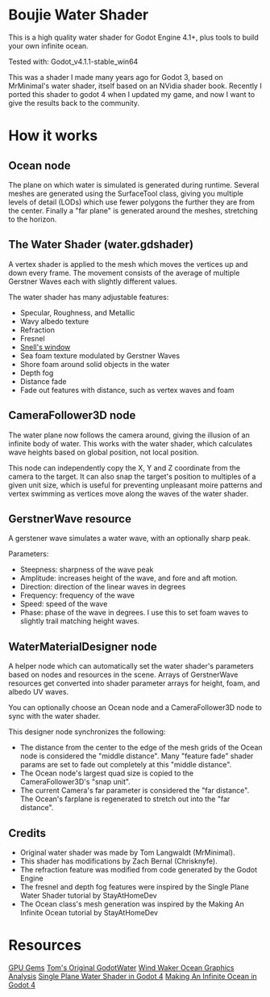 # Boujie Water Shader
This is a high quality water shader for Godot Engine 4.1+, plus tools
to build your own infinite ocean.

Tested with: Godot_v4.1.1-stable_win64

This was a shader I made many years ago for Godot 3, based on MrMinimal's water
shader, itself based on an NVidia shader book. Recently I ported this shader
to godot 4 when I updated my game, and now I want to give the results back to
the community.

# How it works

## Ocean node
The plane on which water is simulated is generated during runtime.
Several meshes are generated using the SurfaceTool class, giving you multiple
levels of detail (LODs) which use fewer polygons the further they are
from the center. Finally a "far plane" is generated around the meshes,
stretching to the horizon.

## The Water Shader (water.gdshader)
A vertex shader is applied to the mesh which moves the vertices up and down
every frame. The movement consists of the average of multiple Gerstner Waves 
each with slightly different values.

The water shader has many adjustable features:
 * Specular, Roughness, and Metallic 
 * Wavy albedo texture
 * Refraction
 * Fresnel
 * [Snell's window](https://en.wikipedia.org/wiki/Snell%27s_window)
 * Sea foam texture modulated by Gerstner Waves
 * Shore foam around solid objects in the water
 * Depth fog
 * Distance fade
 * Fade out features with distance, such as vertex waves and foam

## CameraFollower3D node
The water plane now follows the camera around, giving the illusion of an
infinite body of water. This works with the water shader, which calculates
wave heights based on global position, not local position.

This node can independently copy the X, Y and Z coordinate from the camera to
the target. It can also snap the target's position to multiples of a given unit
size, which is useful for preventing unpleasant moire patterns and vertex
swimming as vertices move along the waves of the water shader.

## GerstnerWave resource
A gerstener wave simulates a water wave, with an optionally sharp peak. 

Parameters:
 * Steepness: sharpness of the wave peak
 * Amplitude: increases height of the wave, and fore and aft motion.
 * Direction: direction of the linear waves in degrees
 * Frequency: frequency of the wave
 * Speed: speed of the wave
 * Phase: phase of the wave in degrees. I use this to set foam waves to slightly
	trail matching height waves.

## WaterMaterialDesigner node
A helper node which can automatically set the water shader's parameters based on
nodes and resources in the scene. Arrays of GerstnerWave resources get converted
into shader parameter arrays for height, foam, and albedo UV waves.

You can optionally choose an Ocean node and a CameraFollower3D node to sync
with the water shader. 

This designer node synchronizes the following:
 * The distance from the center to the edge of the mesh grids of the Ocean node
	is considered the "middle distance". Many "feature fade" shader params are
	set to fade out completely at this "middle distance".
 * The Ocean node's largest quad size is copied to the CameraFollower3D's
	"snap unit".
 * The current Camera's far parameter is considered the "far distance". 
	The Ocean's farplane is regenerated to stretch out into the "far distance".

## Credits
 * Original water shader was made by Tom Langwaldt (MrMinimal).
 * This shader has modifications by Zach Bernal (Chrisknyfe).
 * The refraction feature was modified from code generated by the Godot Engine
 * The fresnel and depth fog features were inspired by the Single Plane Water Shader tutorial by StayAtHomeDev
 * The Ocean class's mesh generation was inspired by the Making An Infinite Ocean tutorial by StayAtHomeDev

# Resources
[GPU Gems](https://developer.nvidia.com/gpugems/gpugems/part-i-natural-effects/chapter-1-effective-water-simulation-physical-models)
[Tom's Original GodotWater](https://gitlab.com/MrMinimal/GodotWater)
[Wind Waker Ocean Graphics Analysis](https://medium.com/@gordonnl/the-ocean-170fdfd659f1)
[Single Plane Water Shader in Godot 4](https://stayathomedev.com/tutorials/single-plane-water-shader/)
[Making An Infinite Ocean in Godot 4](https://stayathomedev.com/tutorials/making-an-infinite-ocean-in-godot-4/)
